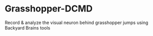 # Grasshopper-DCMD
Record &amp; analyze the visual neuron behind grasshopper jumps using Backyard Brains tools

